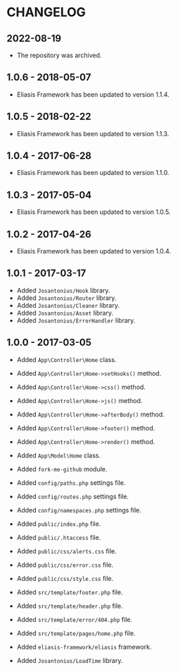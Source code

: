 # CHANGELOG

## 2022-08-19

* The repository was archived.

## 1.0.6 - 2018-05-07

* Eliasis Framework has been updated to version 1.1.4.

## 1.0.5 - 2018-02-22

* Eliasis Framework has been updated to version 1.1.3.

## 1.0.4 - 2017-06-28

* Eliasis Framework has been updated to version 1.1.0.

## 1.0.3 - 2017-05-04

* Eliasis Framework has been updated to version 1.0.5.

## 1.0.2 - 2017-04-26

* Eliasis Framework has been updated to version 1.0.4.

## 1.0.1 - 2017-03-17

* Added `Josantonius/Hook` library.
* Added `Josantonius/Router` library.
* Added `Josantonius/Cleaner` library.
* Added `Josantonius/Asset` library.
* Added `Josantonius/ErrorHandler` library.

## 1.0.0 - 2017-03-05

* Added `App\Controller\Home` class.
* Added `App\Controller\Home->setHooks()` method.
* Added `App\Controller\Home->css()` method.
* Added `App\Controller\Home->js()` method.
* Added `App\Controller\Home->afterBody()` method.
* Added `App\Controller\Home->footer()` method.
* Added `App\Controller\Home->render()` method.

* Added `App\Model\Home` class.

* Added `fork-me-github` module.

* Added `config/paths.php` settings file.
* Added `config/routes.php` settings file.
* Added `config/namespaces.php` settings file.

* Added `public/index.php` file.
* Added `public/.htaccess` file.
* Added `public/css/alerts.css` file.
* Added `public/css/error.css` file.
* Added `public/css/style.css` file.

* Added `src/template/footer.php` file.
* Added `src/template/header.php` file.
* Added `src/template/error/404.php` file.
* Added `src/template/pages/home.php` file.

* Added `eliasis-framework/eliasis` framework.
* Added `Josantonius/LoadTime` library.
